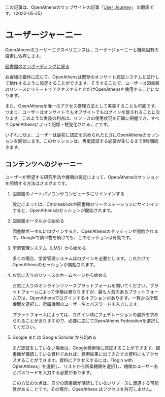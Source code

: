 この記事は、OpenAthensのウェブサイトの記事「[User Journey](https://www.openathens.net/librarians/onboarding-for-librarians/library-onboarding-user-journey/)」 の翻訳です。（2022-05-25）
# ユーザージャーニー
OpenAthensのユーザーエクスペリエンスは、ユーザージャーニーと機関固有の設定に依存します。

[図書館のオンボーディングに戻る](https://www.openathens.net/librarians/onboarding-for-librarians/)


お客様の要件に応じて、OpenAthensは既存のオンサイト認証システムと並行して動作するように設定することができます。そうすることで、ユーザーは図書館のリソースにリモートでアクセスするときだけOpenAthensを使用することになります。

また、OpenAthensを唯一のアクセス管理方法として実装することも可能です。つまり、ユーザーはオンサイトでもオフサイトでもログインを促されることになります。このような実装の利点は、リソースの使用状況を正確に把握でき、すべてOpenAthensによって記録・視覚化されることです。

いずれにせよ、ユーザーは最初に認証を求められたときにOpenAthensのセッションを開始します。このセッションは、再度認証する必要が生じるまで8時間続きます。


## コンテンツへのジャーニー

ユーザーが希望する研究手法や機関の設定によって、OpenAthensのセッションを開始する方法はさまざまです。

1. 図書館のノートパソコンやコンピュータにサインインする
    
     設定によっては、Chromebookや図書館のワークステーションにサインインすると、OpenAthensのセッションが開始されます。

1. 図書館ポータルから始める

    図書館ポータルにログインすると、OpenAthensのセッションが開始されます。Googleで調べ物を続けても、このセッションは有効です。
1. 学習管理システム（LMS）から始める

    多くの場合、学習管理システムはログインを必要とします。これだけでOpenAthensのセッションが開始されます。

1. お気に入りのリソースのホームページから始める

    お気に入りのオンラインリソースプラットフォームを開いてください。プラットフォームによって体験は異なりますが、最も人気のあるプラットフォームでは、OpenAthensでログインするオプションがあります。一覧から所属機関を選択し、所属機関のユーザー名とパスワードを入力します。

    プラットフォームによっては、ログイン時にフェデレーションの選択を求められることがありますので、必要に応じてOpenAthens Federationを選択してください。

1. Google または Google Scholar から始める

    まだ認証をしていない場合は、Google検索後に認証することができます。図書館が購読している資料であれば、検索結果に出てきたどの資料にもアクセスすることができます。資料にアクセスするには、「login with OpenAthens」を選択し、リストから所属機関を選択し、機関のユーザー名とパスワードを入力する必要があります。

    この方法の欠点は、自分の図書館が購読していないリソースに遭遇する可能性があることです。その場合、OpenAthens はアクセスを許可しません。




